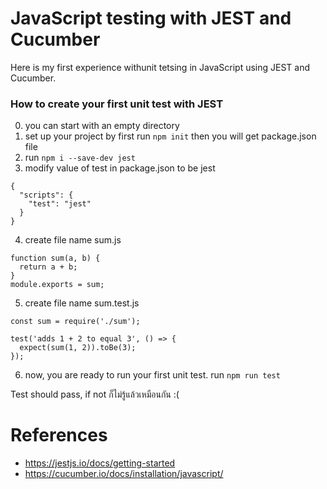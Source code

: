 # JavaScript testing with JEST and Cucumber

Here is my first experience withunit tetsing in JavaScript using JEST and Cucumber.


### How to create your first unit test with JEST

0. you can start with an empty directory
1. set up your project by first run ```npm init``` then you will get package.json file
2. run ```npm i --save-dev jest```
3. modify value of test in package.json to be jest
```
{
  "scripts": {
    "test": "jest"
  }
}
```
4. create file name sum.js

```
function sum(a, b) {
  return a + b;
}
module.exports = sum;
```

5. create file name sum.test.js

```
const sum = require('./sum');

test('adds 1 + 2 to equal 3', () => {
  expect(sum(1, 2)).toBe(3);
});
```
6. now, you are ready to run your first unit test. run ```npm run test```

Test should pass, if not ก็ไม่รู้แล้วเหมือนกัน :(

# References
- https://jestjs.io/docs/getting-started
- https://cucumber.io/docs/installation/javascript/
